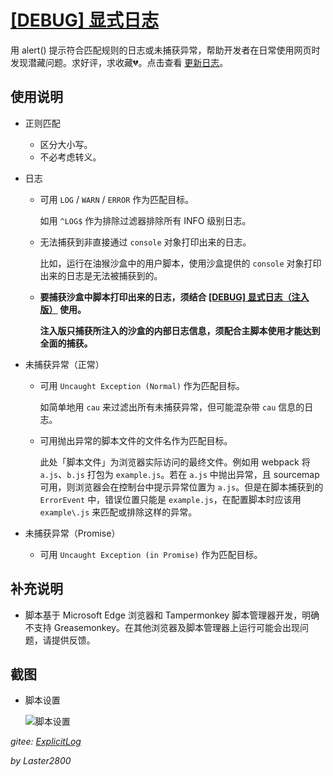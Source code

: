 # [[DEBUG] 显式日志](https://greasyfork.org/zh-CN/scripts/429521)

用 alert() 提示符合匹配规则的日志或未捕获异常，帮助开发者在日常使用网页时发现潜藏问题。求好评，求收藏💔。点击查看 [更新日志](https://gitee.com/liangjiancang/userscript/blob/master/script/ExplicitLog/changelog.md)。

## 使用说明

* 正则匹配

  * 区分大小写。
  * 不必考虑转义。

* 日志

  * 可用 `LOG` / `WARN` / `ERROR` 作为匹配目标。

    如用 `^LOG$` 作为排除过滤器排除所有 INFO 级别日志。

  * 无法捕获到非直接通过 `console` 对象打印出来的日志。

    比如，运行在油猴沙盒中的用户脚本，使用沙盒提供的 `console` 对象打印出来的日志是无法被捕获到的。

  * **要捕获沙盒中脚本打印出来的日志，须结合 [[DEBUG] 显式日志（注入版）](https://greasyfork.org/zh-CN/scripts/429525) 使用。**

    **注入版只捕获所注入的沙盒的内部日志信息，须配合主脚本使用才能达到全面的捕获。**

* 未捕获异常（正常）

  * 可用 `Uncaught Exception (Normal)` 作为匹配目标。

    如简单地用 `cau` 来过滤出所有未捕获异常，但可能混杂带 `cau` 信息的日志。

  * 可用抛出异常的脚本文件的文件名作为匹配目标。

    此处「脚本文件」为浏览器实际访问的最终文件。例如用 webpack 将 `a.js`、`b.js` 打包为 `example.js`。若在 `a.js` 中抛出异常，且 sourcemap 可用，则浏览器会在控制台中提示异常位置为 `a.js`。但是在脚本捕获到的 `ErrorEvent` 中，错误位置只能是 `example.js`，在配置脚本时应该用 `example\.js` 来匹配或排除这样的异常。

* 未捕获异常（Promise）

  * 可用 `Uncaught Exception (in Promise)` 作为匹配目标。

## 补充说明

* 脚本基于 Microsoft Edge 浏览器和 Tampermonkey 脚本管理器开发，明确不支持 Greasemonkey。在其他浏览器及脚本管理器上运行可能会出现问题，请提供反馈。

## 截图

* 脚本设置

    ![脚本设置](https://gitee.com/liangjiancang/userscript/raw/master/script/ExplicitLog/screenshot/脚本设置.png)

*gitee: [ExplicitLog](https://gitee.com/liangjiancang/userscript/tree/master/script/ExplicitLog)*

*by Laster2800*
